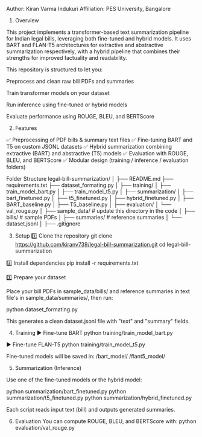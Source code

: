 Author: Kiran Varma Indukuri
Affiliation: PES University, Bangalore

1. Overview

This project implements a transformer-based text summarization pipeline for Indian legal bills, leveraging both fine-tuned and hybrid models.
It uses BART and FLAN-T5 architectures for extractive and abstractive summarization respectively, with a hybrid pipeline that combines their strengths for improved factuality and readability.

This repository is structured to let you:

Preprocess and clean raw bill PDFs and summaries

Train transformer models on your dataset

Run inference using fine-tuned or hybrid models

Evaluate performance using ROUGE, BLEU, and BERTScore

2. Features

✅ Preprocessing of PDF bills & summary text files
✅ Fine-tuning BART and T5 on custom JSONL datasets
✅ Hybrid summarization combining extractive (BART) and abstractive (T5) models
✅ Evaluation with ROUGE, BLEU, and BERTScore
✅ Modular design (training / inference / evaluation folders)

Folder Structure
legal-bill-summarization/
│
├── README.md
├── requirements.txt
├── dataset_formating.py
│
├── training/
│   ├── train_model_bart.py
│   ├── train_model_t5.py
│
├── summarization/
│   ├── bart_finetuned.py
│   ├── t5_finetuned.py
│   ├── hybrid_finetuned.py
│   ├── BART_baseline.py
│   ├── T5_baseline.py
│
├── evaluation/
│   └── val_rouge.py
│
├── sample_data/         # update this directory in the code 
│   ├── bills/           # sample PDFs
│   ├── summaries/       # reference summaries
│   └── dataset.jsonl
│
├── .gitignore


3. Setup
1️⃣ Clone the repository
git clone https://github.com/kiranv739/legal-bill-summarization.git
cd legal-bill-summarization

2️⃣ Install dependencies
pip install -r requirements.txt

3️⃣ Prepare your dataset

Place your bill PDFs in sample_data/bills/
and reference summaries in text file's in sample_data/summaries/, then run:

python dataset_formating.py


This generates a clean dataset.jsonl file with "text" and "summary" fields.

4. Training
▶️ Fine-tune BART
python training/train_model_bart.py

▶️ Fine-tune FLAN-T5
python training/train_model_t5.py

Fine-tuned models will be saved in:
/bart_model/
/flant5_model/

5. Summarization (Inference)

Use one of the fine-tuned models or the hybrid model:

python summarization/bart_finetuned.py
python summarization/t5_finetuned.py
python summarization/hybrid_finetuned.py


Each script reads input text (bill) and outputs generated summaries.

6. Evaluation
You can compute ROUGE, BLEU, and BERTScore with:
python evaluation/val_rouge.py


